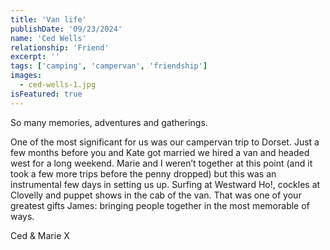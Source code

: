 ```yaml
---
title: 'Van life'
publishDate: '09/23/2024'
name: 'Ced Wells'
relationship: 'Friend'
excerpt: ''
tags: ['camping', 'campervan', 'friendship']
images:
  - ced-wells-1.jpg
isFeatured: true
---
```


So many memories, adventures and gatherings. 

One of the most significant for us was our campervan trip to Dorset. Just a few months before you and Kate got married we hired a van and headed west for a long weekend. Marie and I weren’t together at this point (and it took a few more trips before the penny dropped) but this was an instrumental few days in setting us up. Surfing at Westward Ho!, cockles at Clovelly and puppet shows in the cab of the van. That was one of your greatest gifts James: bringing people together in the most memorable of ways.

Ced & Marie X